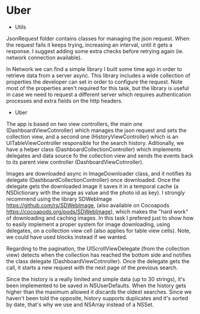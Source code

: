 # Uber

- Utils

JsonRequest folder contains classes for managing the json request. When the request fails it keeps trying, increasing an interval, until it gets a response. I suggest adding some extra checks before retrying again (ie. network connection available).

In Network we can find a simple library I built some time ago in order to retrieve data from a server async. This library includes a wide collection of properties the developer can set in order to configure the request. Note most of the properties aren't required for this task, but the library is useful in case we need to request a different server which requires authentication processes and extra fields on the http headers.


- Uber

The app is based on two view controllers, the main one (DashboardViewCotnroller) which manages the json request and sets the collection view, and a second one (HistoryViewController) which is an UITableViewController responsible for the search history. Aditionally, we have a helper class (DashboardCollectionController) which implements delegates and data source fo the collection view and sends the events back to its parent view controller (DashboardViewCotnroller).

Images are downloaded async in ImageDownloader class, and it notifies its delegate (DashboardCollectionController) once downloaded. Once the delegate gets the downloaded image it saves it in a temporal cache (a NSDictionary with the image as value and the photo id as key). I strongly recommend using the library SDWebImage https://github.com/rs/SDWebImage, (also available on Cocoapods https://cocoapods.org/pods/SDWebImage), which makes the "hard work" of downloading and caching images. In this task I prefered just to show how to easily implement a proper system for image downloading, using delegates, on a collection view cell (also applies for table view cells). Note, we could have used blocks instead if we wanted.

Regarding to the pagination, the UIScrollViewDelegate (from the collection view) detects when the collection has reached the bottom side and notifies the class delegate (DashboardViewCotnroller). Once the delegate gets the call, it starts a new request with the next page of the previous search.

Since the history is a really limited and simple data (up to 30 strings), it's been implemented to be saved in NSUserDefaults. When the history gets higher than the maximum allowed it discards the oldest searches. Since we haven't been told the opposite, history supports duplicates and it's sorted by date, that's why we use and NSArray instead of a NSSet. 